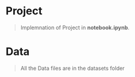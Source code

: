 # Project
> Implemnation of Project in <b>notebook.ipynb</b>.
# Data
> All the Data files are in the datasets folder